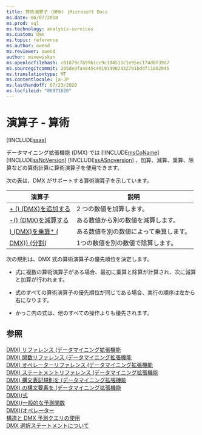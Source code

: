 ```yaml
---
title: 算術演算子 (DMX) |Microsoft Docs
ms.date: 06/07/2018
ms.prod: sql
ms.technology: analysis-services
ms.custom: dmx
ms.topic: reference
ms.author: owend
ms.reviewer: owend
author: minewiskan
ms.openlocfilehash: c01879c7b99b1cc9c184513c1e95ec174d8f39d7
ms.sourcegitcommit: 205de8fa4845c491914902432791bddf11002945
ms.translationtype: MT
ms.contentlocale: ja-JP
ms.lasthandoff: 07/23/2020
ms.locfileid: "86971620"
---
```

# <a name="operators---arithmetic"></a>演算子 - 算術
[!INCLUDE[ssas](../includes/applies-to-version/ssas.md)]

  データマイニング拡張機能 (DMX) では [!INCLUDE[msCoName](../includes/msconame-md.md)] [!INCLUDE[ssNoVersion](../includes/ssnoversion-md.md)] [!INCLUDE[ssASnoversion](../includes/ssasnoversion-md.md)] 、加算、減算、乗算、除算などの算術計算に算術演算子を使用できます。  
  
 次の表は、DMX がサポートする算術演算子を示しています。  
  
|演算子|説明|  
|--------------|-----------------|  
|[+ &#40;&#41; &#40;DMX&#41;を追加する](../dmx/add-dmx.md)|2 つの数値を加算します。|  
|[-&#40;&#41; &#40;DMX&#41;を減算する](../dmx/subtract-dmx.md)|ある数値から別の数値を減算します。|  
|[&#41; &#40;DMX&#41;を乗算&#42; &#40;](../dmx/multiply-dmx.md)|ある数値を別の数値によって乗算します。|  
|[DMX&#41;&#41; &#40;分割&#40;](../dmx/divide-dmx.md)|1つの数値を別の数値で除算します。|  
  
 次の規則は、DMX 式の算術演算子の優先順位を決定します。  
  
-   式に複数の算術演算子がある場合、最初に乗算と除算が計算され、次に減算と加算が行われます。  
  
-   式のすべての算術演算子の優先順位が同じである場合、実行の順序は左から右になります。  
  
-   かっこ内の式は、他のすべての操作よりも優先されます。  
  
## <a name="see-also"></a>参照  
 [DMX&#41; リファレンス &#40;データマイニング拡張機能](../dmx/data-mining-extensions-dmx-reference.md)   
 [DMX&#41; 関数リファレンス &#40;データマイニング拡張機能](../dmx/data-mining-extensions-dmx-function-reference.md)   
 [DMX&#41; オペレーターリファレンス &#40;データマイニング拡張機能](../dmx/data-mining-extensions-dmx-operator-reference.md)   
 [DMX&#41; ステートメントリファレンス &#40;データマイニング拡張機能](../dmx/data-mining-extensions-dmx-statements.md)   
 [DMX&#41; 構文表記規則を &#40;データマイニング拡張機能](../dmx/data-mining-extensions-dmx-syntax-conventions.md)   
 [DMX&#41; の構文要素を &#40;データマイニング拡張機能](../dmx/data-mining-extensions-dmx-syntax-elements.md)   
 [DMX&#41;&#40;式](../dmx/expressions-dmx.md)   
 [DMX&#41;&#40;一般的な予測関数](../dmx/general-prediction-functions-dmx.md)   
 [DMX&#41;&#40;オペレーター](../dmx/operators-dmx.md)   
 [構造と DMX 予測クエリの使用](../dmx/structure-and-usage-of-dmx-prediction-queries.md)   
 [DMX 選択ステートメントについて](../dmx/understanding-the-dmx-select-statement.md)  
  
  
